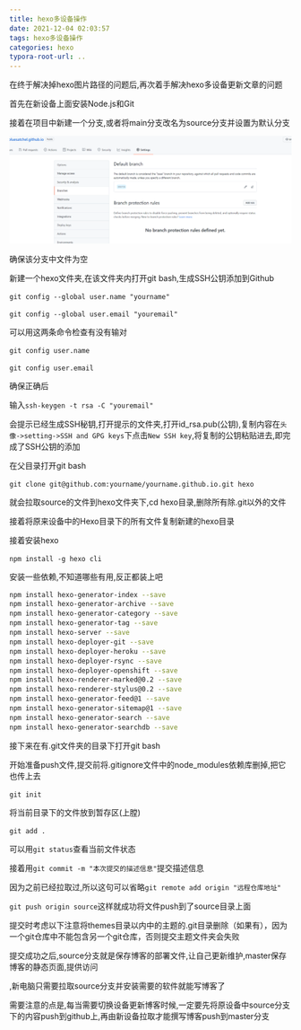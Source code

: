 ```yaml
---
title: hexo多设备操作
date: 2021-12-04 02:03:57
tags: hexo多设备操作
categories: hexo
typora-root-url: ..
---
```


在终于解决掉hexo图片路径的问题后,再次着手解决hexo多设备更新文章的问题

首先在新设备上面安装Node.js和Git

接着在项目中新建一个分支,或者将main分支改名为source分支并设置为默认分支

![image-20211204031522619](/images/hexo%E5%A4%9A%E8%AE%BE%E5%A4%87%E6%93%8D%E4%BD%9C/image-20211204031522619.png)

确保该分支中文件为空

新建一个hexo文件夹,在该文件夹内打开git bash,生成SSH公钥添加到Github

`git config --global user.name "yourname"`

`git config --global user.email "youremail"`

可以用这两条命令检查有没有输对

`git config user.name`

`git config user.email`

确保正确后

输入`ssh-keygen -t rsa -C "youremail"`

会提示已经生成SSH秘钥,打开提示的文件夹,打开id_rsa.pub(公钥),复制内容在`头像->setting->SSH and GPG keys`下点击`New SSH key`,将复制的公钥粘贴进去,即完成了SSH公钥的添加

在父目录打开git bash

`git clone git@github.com:yourname/yourname.github.io.git hexo` 

就会拉取source的文件到hexo文件夹下,cd hexo目录,删除所有除.git以外的文件

接着将原来设备中的Hexo目录下的所有文件复制新建的hexo目录

接着安装hexo 

`npm install -g hexo cli`

安装一些依赖,不知道哪些有用,反正都装上吧

```bash
npm install hexo-generator-index --save
npm install hexo-generator-archive --save
npm install hexo-generator-category --save
npm install hexo-generator-tag --save
npm install hexo-server --save
npm install hexo-deployer-git --save
npm install hexo-deployer-heroku --save
npm install hexo-deployer-rsync --save
npm install hexo-deployer-openshift --save
npm install hexo-renderer-marked@0.2 --save
npm install hexo-renderer-stylus@0.2 --save
npm install hexo-generator-feed@1 --save
npm install hexo-generator-sitemap@1 --save
npm install hexo-generator-search --save
npm install hexo-generator-searchdb --save
```

接下来在有.git文件夹的目录下打开git bash

开始准备push文件,提交前将.gitignore文件中的node_modules依赖库删掉,把它也传上去

`git init`

将当前目录下的文件放到暂存区(上膛)

`git add .`

可以用`git status`查看当前文件状态

接着用`git commit -m "本次提交的描述信息"`提交描述信息

因为之前已经拉取过,所以这句可以省略`git remote add origin "远程仓库地址"`

`git push origin source`这样就成功将文件push到了source目录上面

提交时考虑以下注意将themes目录以内中的主题的.git目录删除（如果有），因为一个git仓库中不能包含另一个git仓库，否则提交主题文件夹会失败

提交成功之后,source分支就是保存博客的部署文件,让自己更新维护,master保存博客的静态页面,提供访问

,新电脑只需要拉取source分支并安装需要的软件就能写博客了

需要注意的点是,每当需要切换设备更新博客时候,一定要先将原设备中source分支下的内容push到github上,再由新设备拉取才能撰写博客push到master分支
